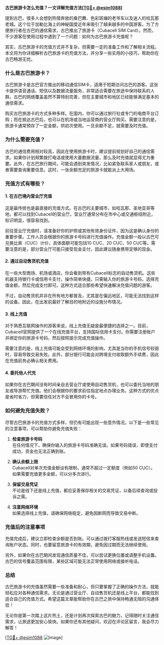 **古巴旅游卡怎么充值？一文详解充值方法[[TG💪+ @esim1088](https://t.me/s/esim1088)]**

提到古巴，很多人会想到热情奔放的桑巴舞、色彩斑斓的老爷车以及迷人的哈瓦那老城。这个位于加勒比海上的神秘国度近年来吸引了越来越多的中国游客。为了方便旅行者在古巴的通信需求，古巴推出了旅游卡（Cubacell SIM Card）。然而，不少游客在使用过程中遇到了一个问题：如何为古巴旅游卡充值呢？

其实，古巴旅游卡的充值方式并不复杂，但需要一定的准备工作和了解相关流程。本文将为你详细解析古巴旅游卡的充值方法，并分享一些实用的小技巧，帮助你在古巴畅游无忧。

### **什么是古巴旅游卡？**

古巴旅游卡是古巴官方推出的移动通信SIM卡，适用于短期访问古巴的游客。这张卡提供语音通话、短信以及数据流量服务，非常适合需要在旅途中保持联系的人群。古巴的网络覆盖虽然不算特别完善，但在主要城市和地区已经能够满足基本的通信需求。

购买古巴旅游卡的方式多种多样。在国内，你可以通过旅行社或专门的电商平台订购；而在抵达古巴后，也可以在机场或当地运营商的营业厅购买。需要注意的是，旅游卡通常预存了一定金额，供初次使用。一旦余额不足，就需要及时充值。

### **为什么需要充值？**

古巴的通信费用相对较高，因此在使用旅游卡时，建议提前规划好自己的通信需求。如果你计划频繁拨打电话或使用大量数据流量，那么及时充值就显得尤为重要。此外，在古巴旅行期间，可能会遇到突发情况，比如紧急联系家人或朋友，或者需要查询重要信息。这时，一张余额充足的旅游卡就能派上大用场。

### **充值方式有哪些？**

#### **1. 在古巴境内营业厅充值**

这是最传统也是最直接的充值方式。在古巴的主要城市，如哈瓦那、圣地亚哥等地，都可以找到Cubacell的营业厅。营业厅通常分布在市中心或交通枢纽附近，标识明显，很容易找到。

前往营业厅充值时，请准备好你的护照或其他有效身份证件，因为这是确认身份的重要步骤。工作人员会根据你的旅游卡号码进行充值操作。充值金额一般以古巴可兑换比索（CUC）计价，具体面额可能包括10 CUC、20 CUC、50 CUC等。需要注意的是，部分营业厅可能只接受现金支付，因此建议随身携带足够的现金。

#### **2. 通过自动售货机充值**

在一些大型商场、机场或酒店，你会看到带有Cubacell标志的自动售货机。这些机器支持银行卡或信用卡支付，操作简单快捷。只需输入你的旅游卡号码，选择充值金额，然后完成支付即可。这种方式适合那些希望快速解决充值问题的游客。

不过，自动售货机并非在所有地方都普及，尤其是在偏远地区，可能无法找到这样的设备。因此，在出发前最好了解目的地附近的设施分布情况。

#### **3. 线上充值**

对于熟悉互联网操作的游客来说，线上充值无疑是最便捷的选择之一。目前，Cubacell官网提供了一个在线充值平台，支持国际信用卡支付。你需要注册账户并绑定你的旅游卡号码，然后按照提示完成充值操作。

需要注意的是，线上充值可能会受到网络环境的影响，尤其是当你的手机信号较弱时，容易导致交易失败。此外，部分银行可能会对跨境支付收取额外手续费，因此在充值前务必确认相关费用。

#### **4. 委托他人代充**

如果你在古巴期间没有时间亲自去营业厅或使用自动售货机，也可以委托当地的朋友或导游帮忙充值。他们会根据你的要求前往指定地点办理业务。这种方式的优点是省时省力，但需要信任对方不会冒用你的卡号。

### **如何避免充值失败？**

尽管古巴旅游卡的充值方式多样，但仍有可能出现一些意外情况。以下是一些常见的注意事项，可以帮助你避免充值失败：

1. **检查旅游卡号码**  
   在任何情况下，确保你输入的旅游卡号码准确无误。如果号码错误，即使支付成功，资金也无法正确到账。

2. **确认余额上限**  
   Cubacell对单次充值金额设有限制，通常不超过一定额度（例如50 CUC）。如果需要充值更多金额，可以分多次进行。

3. **保留交易凭证**  
   不论是线下还是线上充值，都应妥善保存相关的交易凭证，以备后续查询或投诉之需。

4. **注意网络环境**  
   如果选择线上充值，请确保网络稳定，避免因断网而导致交易中断。

### **充值后的注意事项**

充值完成后，建议立即检查余额是否到账。可以通过拨打客服热线或发送短信来查询账户状态。同时，也要留意旅游卡的有效期，避免因过期而无法继续使用。

另外，如果你在古巴期间发现通信质量不佳，可以尝试更换位置或调整手机设置。古巴的信号覆盖范围有限，某些区域可能无法正常使用网络或接听电话。

### **总结**

古巴旅游卡的充值虽然需要一些准备和耐心，但只要掌握了正确的操作方法，就能轻松应对各种通信需求。无论是通过营业厅、自动售货机还是线上平台，都能找到适合自己的充值方式。希望这篇文章能帮助你在古巴之旅中保持畅通无阻的沟通体验！

无论你是第一次踏上这片热土，还是计划再次探索古巴的魅力，记得随时关注通信需求，让旅途更加安心愉快。如果你还有其他疑问，欢迎在评论区留言，我会尽力解答！

[[TG💪+ @esim1088](https://t.me/s/esim1088) ![Image](https://i.postimg.cc/4NQfJmqS/Snipaste-2025-05-13-00-14-12.png)]